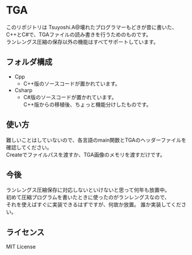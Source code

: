 # TGA

このリポジトリは Tsuyoshi.A@壊れたプログラマーもどきが昔に書いた、  
C++とC#で、TGAファイルの読み書きを行うためのものです。  
ランレングス圧縮の保存以外の機能はすべてサポートしています。

## フォルダ構成

- Cpp
  - C++版のソースコードが置かれています。
- Csharp
  - C#版のソースコードが置かれています。  
    C++版からの移植後、ちょっと機能分けしたものです。

## 使い方
難しいことはしていないので、各言語のmain関数とTGAのヘッダーファイルを確認してください。  
Createでファイルパスを渡すか、TGA画像のメモリを渡すだけです。

## 今後
ランレングス圧縮保存に対応しないといけないと思って何年も放置中。  
初めて圧縮プログラムを書いたときに使ったのがランレングスなので、  
それを使えばすぐに実装できるはずですが、何故か放置。
誰か実装してください。

## ライセンス
MIT License
